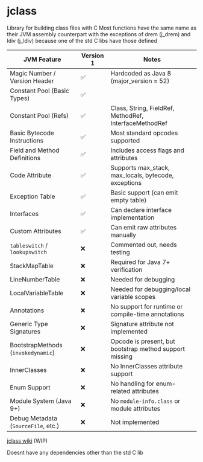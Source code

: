 # jclass
Library for building class files with C
Most functions have the same name as their JVM assembly counterpart with the exceptions of drem (j_drem) and ldiv (j_ldiv) because one of the std C libs have those defined

| JVM Feature                         | Version 1  | Notes                                                   |
|-------------------------------------|------------|---------------------------------------------------------|
| Magic Number / Version Header       | ✅         | Hardcoded as Java 8 (major_version = 52)                |
| Constant Pool (Basic Types)         | ✅         | |
| Constant Pool (Refs)                | ✅         | Class, String, FieldRef, MethodRef, InterfaceMethodRef  |
| Basic Bytecode Instructions         | ✅         | Most standard opcodes supported                         |
| Field and Method Definitions        | ✅         | Includes access flags and attributes                    |
| Code Attribute                      | ✅         | Supports max_stack, max_locals, bytecode, exceptions    |
| Exception Table                     | ✅         | Basic support (can emit empty table)                    |
| Interfaces                          | ✅         | Can declare interface implementation                    |
| Custom Attributes                   | ✅         | Can emit raw attributes manually                        |
| `tableswitch` / `lookupswitch`      | ❌         | Commented out, needs testing                            |
| StackMapTable                       | ❌         | Required for Java 7+ verification                       |
| LineNumberTable                     | ❌         | Needed for debugging                                    |
| LocalVariableTable                  | ❌         | Needed for debugging/local variable scopes              |
| Annotations                         | ❌         | No support for runtime or compile-time annotations      |
| Generic Type Signatures             | ❌         | Signature attribute not implemented                     |
| BootstrapMethods (`invokedynamic`)  | ❌         | Opcode is present, but bootstrap method support missing |
| InnerClasses                        | ❌         | No InnerClasses attribute support                       |
| Enum Support                        | ❌         | No handling for enum-related attributes                 |
| Module System (Java 9+)             | ❌         | No `module-info.class` or module attributes             |
| Debug Metadata (`SourceFile`, etc.) | ❌         | Not implemented                                         |




[jclass wiki](https://github.com/hydrophobis/jclass/wiki/Home) (WIP)

Doesnt have any dependencies other than the std C lib
